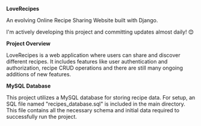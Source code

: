 **LoveRecipes**

An evolving Online Recipe Sharing Website built with Django.

I'm actively developing this project and committing updates almost daily! 😊

**Project Overview**

LoveRecipes is a web application where users can share and discover different recipes. It includes features like user authentication and authorization, recipe CRUD operations and there are still many ongoing additions of new features.

**MySQL Database**

This project utilizes a MySQL database for storing recipe data. For setup, an SQL file named "recipes_database.sql" is included in the main directory. This file contains all the necessary schema and initial data required to successfully run the project.


